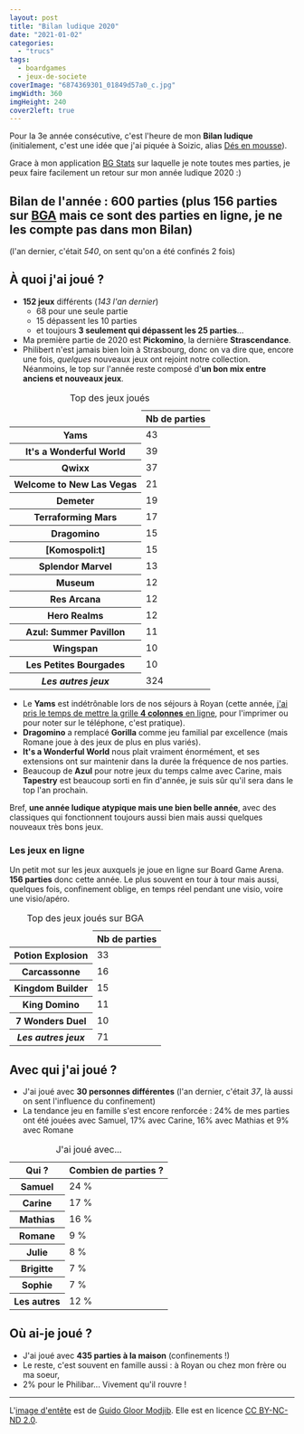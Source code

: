 ```yaml
---
layout: post
title: "Bilan ludique 2020"
date: "2021-01-02"
categories: 
  - "trucs"
tags: 
  - boardgames
  - jeux-de-societe
coverImage: "6874369301_01849d57a0_c.jpg"
imgWidth: 360
imgHeight: 240
cover2left: true
---
```


Pour la 3e année consécutive, c'est l'heure de mon **Bilan ludique** (initialement, c'est une idée que j'ai piquée à Soizic, alias [Dés en mousse](http://des-en-mousse.com/)).

Grace à mon application [BG Stats](https://www.bgstatsapp.com/) sur laquelle je note toutes mes parties, je peux faire facilement un retour sur mon année ludique 2020 :)

## Bilan de l'année : **600 parties** (plus 156 parties sur [BGA](https://boardgamearena.com/) mais ce sont des parties en ligne, je ne les compte pas dans mon Bilan)

(l'an dernier, c'était _540_, on sent qu'on a été confinés 2 fois)

## À quoi j'ai joué ?

- **152 jeux** différents (_143 l'an dernier_)
    - 68 pour une seule partie
    - 15 dépassent les 10 parties
    - et toujours **3 seulement qui dépassent les 25 parties**...
- Ma première partie de 2020 est **Pickomino**, la dernière **Strascendance**.
- Philibert n'est jamais bien loin à Strasbourg, donc on va dire que, encore une fois, _quelques_ nouveaux jeux ont rejoint notre collection. Néanmoins, le top sur l'année reste composé d'**un bon mix entre anciens et nouveaux jeux**.

<table class="table-charts bar" style="--scale: 40">
  <caption>Top des jeux joués</caption>
  <thead class="sr-only">
    <tr>
      <td></td>
      <th scope="col">Nb de parties</th>
    </tr>
  </thead>
  <tbody>
    <tr>
<th scope="row">Yams</th>
<td style="--value: 43;"><span>43</span></td>
    </tr>
    <tr>
<th lang="en" scope="row">It's a Wonderful World</th>
<td style="--value: 39;"><span>39</span></td>
    </tr>
    <tr>
<th scope="row">Qwixx</th>
<td style="--value: 37;"><span>37</span></td>
    </tr>
    <tr>
<th lang="en" scope="row">Welcome to New Las Vegas</th>
<td style="--value: 21;"><span>21</span></td>
    </tr>
    <tr>
<th scope="row">Demeter</th>
<td style="--value: 19;"><span>19</span></td>
    </tr>
    <tr>
<th scope="row">Terraforming Mars</th>
<td style="--value: 17;"><span>17</span></td>
    </tr>
    <tr>
<th scope="row">Dragomino</th>
<td style="--value: 15;"><span>15</span></td>
    </tr>
    <tr>
<th scope="row">[Komospoli:t]</th>
<td style="--value: 15;"><span>15</span></td>
    </tr>
    <tr>
<th scope="row">Splendor Marvel</th>
<td style="--value: 13;"><span>13</span></td>
    </tr>
    <tr>
<th lang="en" scope="row">Museum</th>
<td style="--value: 12;"><span>12</span></td>
    </tr>
    <tr>
<th scope="row">Res Arcana</th>
<td style="--value: 12;"><span>12</span></td>
    </tr>
    <tr>
<th lang="en" scope="row">Hero Realms</th>
<td style="--value: 12;"><span>12</span></td>
    </tr>
    <tr>
<th lang="en" scope="row">Azul: Summer Pavillon</th>
<td style="--value: 11;"><span>11</span></td>
    </tr>
    <tr>
<th lang="en" scope="row">Wingspan</th>
<td style="--value: 10;"><span>10</span></td>
    </tr>
    <tr>
<th scope="row">Les Petites Bourgades</th>
<td style="--value: 10;"><span>10</span></td>
    </tr>
    <tr>
<th scope="row"><em>Les autres jeux</em></th>
<td style="--value: 324;"><span>324</span></td>
    </tr>
  </tbody>
</table>

- Le **Yams** est indétrônable lors de nos séjours à Royan (cette année, [j'ai pris le temps de mettre la grille **4 colonnes** en ligne](https://yams.6x8.org/), pour l'imprimer ou pour noter sur le téléphone, c'est pratique).
- **Dragomino** a remplacé **Gorilla** comme jeu familial par excellence (mais Romane joue à des jeux de plus en plus variés).
- **It's a Wonderful World** nous plait vraiment énormément, et ses extensions ont sur maintenir dans la durée la fréquence de nos parties.
- Beaucoup de **Azul** pour notre jeux du temps calme avec Carine, mais **Tapestry** est beaucoup sorti en fin d'année, je suis sûr qu'il sera dans le top l'an prochain.

Bref, **une année ludique atypique mais une bien belle année**, avec des classiques qui fonctionnent toujours aussi bien mais aussi quelques nouveaux très bons jeux.

### Les jeux en ligne

Un petit mot sur les jeux auxquels je joue en ligne sur Board Game Arena. **156 parties** donc cette année. Le plus souvent en tour à tour mais aussi, quelques fois, confinement oblige, en temps réel pendant une visio, voire une visio/apéro.

<table class="table-charts bar" style="--scale: 40">
  <caption>Top des jeux joués sur <abbr>BGA</abbr></caption>
  <thead class="sr-only">
    <tr>
      <td></td>
      <th scope="col">Nb de parties</th>
    </tr>
  </thead>
  <tbody>
    <tr>
<th scope="row">Potion Explosion</th>
<td style="--value: 33;"><span>33</span></td>
    </tr>
    <tr>
<th scope="row">Carcassonne</th>
<td style="--value: 16;"><span>16</span></td>
    </tr>
    <tr>
<th lang="en" scope="row">Kingdom Builder</th>
<td style="--value: 15;"><span>15</span></td>
    </tr>
    <tr>
<th scope="row">King Domino</th>
<td style="--value: 11;"><span>11</span></td>
    </tr>
    <tr>
<th lang="&quot;en" scope="row">7 Wonders Duel</th>
<td style="--value: 10;"><span>10</span></td>
    </tr>
    <tr>
<th scope="row"><em>Les autres jeux</em></th>
<td style="--value: 71;"><span>71</span></td>
    </tr>
  </tbody>
</table>

## Avec qui j'ai joué ?

- J'ai joué avec **30 personnes différentes** (l'an dernier, c'était _37_, là aussi on sent l'influence du confinement)
- La tendance jeu en famille s'est encore renforcée : 24% de mes parties ont été jouées avec Samuel, 17% avec Carine, 16% avec Mathias et 9% avec Romane

<table class="table-charts pie">
  <caption>J'ai joué avec...</caption>
  <thead class="sr-only">
    <tr>
      <th scope="col">Qui&nbsp;?</th>
      <th scope="col">Combien de parties&nbsp;?</th>
    </tr>
  </thead>
  <tbody>
    <tr style="--color: navy; --term: 'Samuel';">
      <th scope="row">Samuel</th>
      <td style="--value: 24; --start: 0; ">24 %</td>
    </tr>
    <tr style="--color: mediumvioletred; --term: 'Carine';">
      <th scope="row">Carine</th>
      <td style="--value: 17; --start: 24; ">17 %</td>
    </tr>
    <tr style="--color: purple; --term: 'Mathias';">
      <th scope="row">Mathias</th>
      <td style="--value: 16; --start: 41; ">16 %</td>
    </tr>
    <tr style="--color: pink; --term: 'Romane';">
      <th scope="row">Romane</th>
      <td style="--value: 9; --start: 57; ">9 %</td>
    </tr>
    <tr style="--color: darkorange; --term: 'Julie';">
      <th scope="row">Julie</th>
      <td style="--value: 8; --start: 66; ">8 %</td>
    </tr>
    <tr style="--color: tomato; --term: 'Brigitte';">
      <th scope="row">Brigitte</th>
      <td style="--value: 7; --start: 74; ">7 %</td>
    </tr>
    <tr style="--color: teal; --term: 'Sophie';">
      <th scope="row">Sophie</th>
      <td style="--value: 7; --start: 81; ">7 %</td>
    </tr>
    <tr style="--color: dimgray; --term: 'Autres';">
      <th scope="row">Les autres</th>
      <td style="--value: 12; --start: 88; ">12 %</td>
    </tr>
  </tbody>
</table>

## Où ai-je joué ?

- J'ai joué avec **435 parties à la maison** (confinements !)
- Le reste, c'est souvent en famille aussi : à Royan ou chez mon frère ou ma soeur,
- 2% pour le Philibar... Vivement qu'il rouvre !

* * *

L'[image d'entête](https://flic.kr/p/btsWuD) est de [Guido Gloor Modjib](https://www.flickr.com/photos/glodjib/). Elle est en licence [CC BY-NC-ND 2.0](https://creativecommons.org/licenses/by-nc-nd/2.0/).

<style>
@media screen and (min-width: 30em) {
  .table-charts.pie td:before {
    --zoom: .75;
    --part: calc(var(--value) * 3.6);
    --main-angle: calc(var(--part) -(90 *(var(--gt-25, 0) + var(--gt-50, 0) + var(--gt-75, 0))));
    --β: calc(var(--main-angle) * 0.01745329251);
    --α: calc((90 - var(--main-angle)) * 0.01745329251);
    --sin-term-β-1: var(--β);
    --sin-term-β-2: calc((var(--β) * var(--β) * var(--β)) / 6);
    --sin-term-β-3: calc((var(--β) * var(--β) * var(--β) * var(--β) * var(--β)) / 120);
    --sin-term-β-4: calc((var(--β) * var(--β) * var(--β) * var(--β) * var(--β) * var(--β) * var(--β)) / 5040);
    --sin-term-β-5: calc((var(--β) * var(--β) * var(--β) * var(--β) * var(--β) * var(--β) * var(--β) * var(--β) * var(--β)) / 362880);
    --sin-β: calc(var(--sin-term-β-1) - var(--sin-term-β-2) + var(--sin-term-β-3) - var(--sin-term-β-4) + var(--sin-term-β-5));
    --sin-term-α-1: var(--α);
    --sin-term-α-2: calc((var(--α) * var(--α) * var(--α)) / 6);
    --sin-term-α-3: calc((var(--α) * var(--α) * var(--α) * var(--α) * var(--α)) / 120);
    --sin-term-α-4: calc((var(--α) * var(--α) * var(--α) * var(--α) * var(--α) * var(--α) * var(--α)) / 5040);
    --sin-term-α-5: calc((var(--α) * var(--α) * var(--α) * var(--α) * var(--α) * var(--α) * var(--α) * var(--α) * var(--α)) / 362880);
    --sin-α: calc(var(--sin-term-α-1) - var(--sin-term-α-2) + var(--sin-term-α-3) - var(--sin-term-α-4) + var(--sin-term-α-5));
    --B: calc(var(--hypo) * var(--sin-β));
    --A: calc(var(--hypo) * var(--sin-α));
    --pos-B: calc((var(--B) * 100 / var(--hypo)) / 2);
    --pos-A: calc((var(--A) * 100 / var(--hypo)) / 2);
    background: var(--color, currentColor);
    -webkit-clip-path: polygon(50% 50%, 50% 0%, 100% 0%, calc(50% +(var(--pos-B) * 1% * var(--lt-25, 1)) +(var(--gt-25, 0) * 50%)) calc(50% -(var(--pos-A) * 1% * var(--lt-25, 1))), calc(50% +(var(--gt-25, 0) * 50%)) calc(50% +(var(--gt-25, 0) * 50%)), calc(50% +(var(--pos-A) * 1% * var(--lt-50, 1)) +(var(--gt-50, 0) * 50%)) calc(50% +(var(--pos-B) * 1% * var(--lt-50, 1)) +(var(--gt-50, 0) * 50%)), calc(50% -(var(--gt-50, 0) * 50%)) calc(50% +(var(--gt-50, 0) * 50%)), calc(50% -(var(--pos-B) * 1% * var(--lt-75, 1)) -(var(--gt-75, 0) * 50%)) calc(50% +(var(--pos-A) * 1% * var(--lt-75, 1))), calc(50% -(var(--gt-75, 0) * 50%)) calc(50% -(var(--gt-75, 0) * 50%)), calc(50% -(var(--pos-A) * 1% * var(--gt-75, 0))) calc(50% -(var(--pos-B) * 1% * var(--gt-75, 0))), 50% 50%);
    clip-path: polygon(50% 50%, 50% 0%, 100% 0%, calc(50% +(var(--pos-B) * 1% * var(--lt-25, 1)) +(var(--gt-25, 0) * 50%)) calc(50% -(var(--pos-A) * 1% * var(--lt-25, 1))), calc(50% +(var(--gt-25, 0) * 50%)) calc(50% +(var(--gt-25, 0) * 50%)), calc(50% +(var(--pos-A) * 1% * var(--lt-50, 1)) +(var(--gt-50, 0) * 50%)) calc(50% +(var(--pos-B) * 1% * var(--lt-50, 1)) +(var(--gt-50, 0) * 50%)), calc(50% -(var(--gt-50, 0) * 50%)) calc(50% +(var(--gt-50, 0) * 50%)), calc(50% -(var(--pos-B) * 1% * var(--lt-75, 1)) -(var(--gt-75, 0) * 50%)) calc(50% +(var(--pos-A) * 1% * var(--lt-75, 1))), calc(50% -(var(--gt-75, 0) * 50%)) calc(50% -(var(--gt-75, 0) * 50%)), calc(50% -(var(--pos-A) * 1% * var(--gt-75, 0))) calc(50% -(var(--pos-B) * 1% * var(--gt-75, 0))), 50% 50%);
    content: '';
    height: var(--side);
    -webkit-mask-image: radial-gradient(circle at center, #fff 0%, #fff calc(var(--side) / 2), transparent calc(var(--side) / 2));
    mask-image: radial-gradient(circle at center, #fff 0%, #fff calc(var(--side) / 2), transparent calc(var(--side) / 2));
    -webkit-transform: translate3d(-50%, -50%, 0) rotate(var(--position)) scale(var(--zoom));
    transform: translate3d(-50%, -40%, 0) rotate(var(--position)) scale(var(--zoom));
    transition: -webkit-transform 0.2s cubic-bezier(0.5, 0, 0.5, 1);
    transition: transform 0.2s cubic-bezier(0.5, 0, 0.5, 1);
    transition: transform 0.2s cubic-bezier(0.5, 0, 0.5, 1), -webkit-transform 0.2s cubic-bezier(0.5, 0, 0.5, 1);
    width: var(--side);
    will-change:transform;
  }
}
</style>

